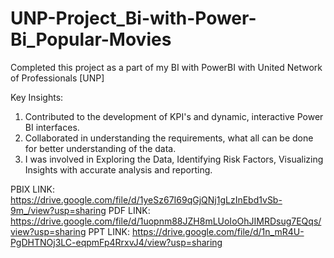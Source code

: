 # UNP-Project_Bi-with-Power-Bi_Popular-Movies

Completed this project as a part of my BI with PowerBI with United Network of Professionals [UNP]

Key Insights:

1. Contributed to the development of KPI's and dynamic, interactive Power BI interfaces.
2. Collaborated in understanding the requirements, what all can be done for better understanding of the data.
3. I was involved in Exploring the Data, Identifying Risk Factors, Visualizing Insights with accurate analysis and reporting.

PBIX LINK: https://drive.google.com/file/d/1yeSz67I69qGjQNj1gLzInEbd1vSb-9m_/view?usp=sharing
PDF LINK: https://drive.google.com/file/d/1uopnm88JZH8mLUoIoOhJIMRDsug7EQqs/view?usp=sharing
PPT LINK: https://drive.google.com/file/d/1n_mR4U-PgDHTNOj3LC-eqpmFp4RrxvJ4/view?usp=sharing
